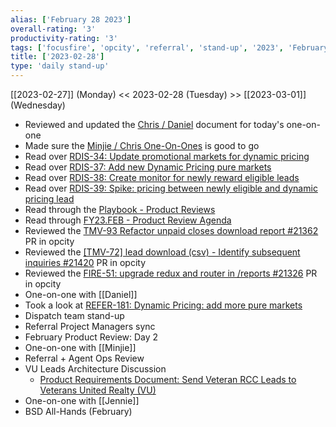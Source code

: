 ```yaml
---
alias: ['February 28 2023']
overall-rating: '3'
productivity-rating: '3'
tags: ['focusfire', 'opcity', 'referral', 'stand-up', '2023', 'February', 'Tuesday']
title: ['2023-02-28']
type: 'daily stand-up'
---
```

[[2023-02-27]] (Monday) << 2023-02-28 (Tuesday) >> [[2023-03-01]] (Wednesday)

- Reviewed and updated the [Chris / Daniel](https://docs.google.com/document/d/1t9avm-5YDP3q2yvJivO1ES7VXXKr32A8cR5SxfwKtPQ/edit#) document for today's one-on-one
- Made sure the [Minjie / Chris One-On-Ones](https://docs.google.com/document/d/1pl9HHvdCpl9wFRjOCtTFqg1ZPeKLzqXl0TcikvQcjys/edit) is good to go
- Read over [RDIS-34: Update promotional markets for dynamic pricing](https://moveinc.atlassian.net/browse/RDIS-34)
- Read over [RDIS-37: Add new Dynamic Pricing pure markets](https://moveinc.atlassian.net/browse/RDIS-37)
- Read over [RDIS-38: Create monitor for newly reward eligible leads](https://moveinc.atlassian.net/browse/RDIS-38)
- Read over [RDIS-39: Spike: pricing between newly eligible and dynamic pricing lead](https://moveinc.atlassian.net/browse/RDIS-39)
- Read through the [Playbook - Product Reviews](https://docs.google.com/presentation/d/1oFL8xVkeRfHmjGkYOQRA_mPzqU9Z75O96PLK1RLUg70/edit)
- Read through [FY23.FEB - Product Review Agenda](https://docs.google.com/document/d/1a7zLI5QiPmK6Kxtw84fKKnYRhtuAamDGMYLRtt0oaqc/edit)
- Reviewed the [TMV-93 Refactor unpaid closes download report #21362](https://github.com/Opcity/opcity/pull/21362) PR in opcity
- Reviewed the [[TMV-72] lead download (csv) - Identify subsequent inquiries #21420](https://github.com/Opcity/opcity/pull/21420) PR in opcity
- Reviewed the [FIRE-51: upgrade redux and router in /reports #21326](https://github.com/Opcity/opcity/pull/21326) PR in opcity
- One-on-one with [[Daniel]]
- Took a look at [REFER-181: Dynamic Pricing: add more pure markets](https://moveinc.atlassian.net/browse/REFER-181)
- Dispatch team stand-up
- Referral Project Managers sync
- February Product Review: Day 2
- One-on-one with [[Minjie]]
- Referral + Agent Ops Review
- VU Leads Architecture Discussion
	- [Product Requirements Document: Send Veteran RCC Leads to Veterans United Realty (VU)](https://docs.google.com/document/d/1lB4rZslbuoP0kDvMOH0zoelBfv8Tp322w9JaSa4bhDU/edit#heading=h.y69awbd4lzq9)
- One-on-one with [[Jennie]]
- BSD All-Hands (February)